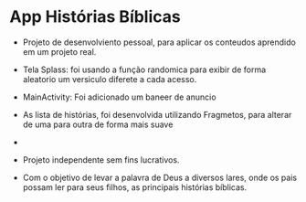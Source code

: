 # App Histórias Bíblicas

- Projeto de desenvolviento pessoal, para aplicar os conteudos aprendido em um projeto real.

- Tela Splass: foi usando a função randomica para exibir de forma aleatorio um versiculo diferete a cada acesso.
- MainActivity: Foi adicionado um baneer de anuncio 
- As lista de histórias, foi desenvolvida utilizando Fragmetos, para alterar de uma para outra de forma mais suave
- 

- Projeto independente sem fins lucrativos.
- Com o objetivo de levar a palavra de Deus a diversos lares, onde os pais possam ler para seus filhos,
as principais histórias bíblicas.
